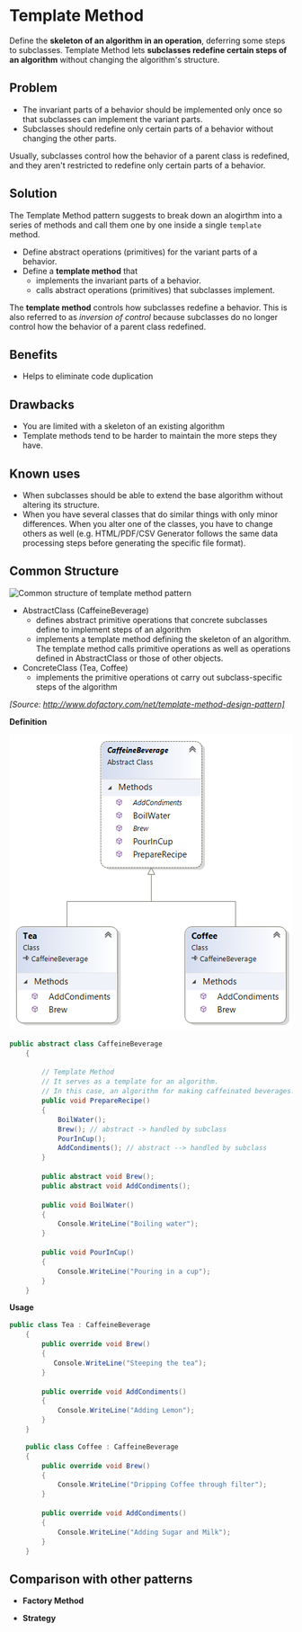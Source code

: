 ﻿# Template Method

Define the **skeleton of an algorithm in an operation**, deferring some steps to subclasses. Template Method lets **subclasses redefine certain steps of an algorithm** without changing the algorithm's structure.

## Problem

* The invariant parts of a behavior should be implemented only once so that subclasses can implement the variant parts.
* Subclasses should redefine only certain parts of a behavior without changing the other parts.

Usually, subclasses control how the behavior of a parent class is redefined, and they aren't restricted to redefine only certain parts of a behavior.

## Solution

The Template Method pattern suggests to break down an alogirthm into a series of methods and call them one by one inside a single `template` method.

* Define abstract operations (primitives) for the variant parts of a behavior.
* Define a **template method** that
  * implements the invariant parts of a behavior.
  * calls abstract operations (primitives) that subclasses implement.

The **template method** controls how subclasses redefine a behavior. This is also referred to as *inversion of control* because subclasses do no longer control how the behavior of a parent class redefined.

## Benefits

* Helps to eliminate code duplication

## Drawbacks

* You are limited with a skeleton of an existing algorithm
* Template methods tend to be harder to maintain the more steps they have.

## Known uses

* When subclasses should be able to extend the base algorithm without altering its structure.
* When you have several classes that do similar things with only minor differences. When you alter one of the classes, you have to change others as well (e.g. HTML/PDF/CSV Generator follows the same data processing steps before generating the specific file format).

## Common Structure

![Common structure of template method pattern](https://upload.wikimedia.org/wikipedia/commons/2/2a/W3sDesign_Template_Method_Design_Pattern_UML.jpg)

* AbstractClass (CaffeineBeverage)
  * defines abstract primitive operations that concrete subclasses define to implement steps of an algorithm
  * implements a template method defining the skeleton of an algorithm. The template method calls primitive operations as well as operations defined in AbstractClass or those of other objects.
* ConcreteClass (Tea, Coffee)
  * implements the primitive operations ot carry out subclass-specific steps of the algorithm

_[Source: http://www.dofactory.com/net/template-method-design-pattern]_

**Definition**

![Template Method Example](/Diagrams/TemplateMethod.png)

```cs
public abstract class CaffeineBeverage
    {

        // Template Method
        // It serves as a template for an algorithm.
        // In this case, an algorithm for making caffeinated beverages.
        public void PrepareRecipe()
        {
            BoilWater();
            Brew(); // abstract -> handled by subclass
            PourInCup();
            AddCondiments(); // abstract --> handled by subclass
        }

        public abstract void Brew();
        public abstract void AddCondiments();

        public void BoilWater()
        {
            Console.WriteLine("Boiling water");
        }

        public void PourInCup()
        {
            Console.WriteLine("Pouring in a cup");
        }
    }
```

**Usage**
```cs
public class Tea : CaffeineBeverage
    {
        public override void Brew()
        {
           Console.WriteLine("Steeping the tea");
        }

        public override void AddCondiments()
        {
            Console.WriteLine("Adding Lemon");
        }
    }
```

```cs
    public class Coffee : CaffeineBeverage
    {
        public override void Brew()
        {
            Console.WriteLine("Dripping Coffee through filter");
        }

        public override void AddCondiments()
        {
            Console.WriteLine("Adding Sugar and Milk");
        }
    }
```

## Comparison with other patterns

* **Factory Method**

* **Strategy**